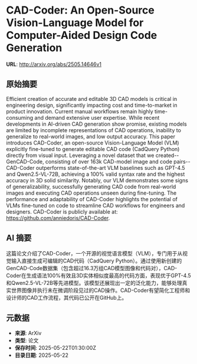 # CAD-Coder: An Open-Source Vision-Language Model for Computer-Aided Design Code Generation

**URL**: http://arxiv.org/abs/2505.14646v1

## 原始摘要

Efficient creation of accurate and editable 3D CAD models is critical in
engineering design, significantly impacting cost and time-to-market in product
innovation. Current manual workflows remain highly time-consuming and demand
extensive user expertise. While recent developments in AI-driven CAD generation
show promise, existing models are limited by incomplete representations of CAD
operations, inability to generalize to real-world images, and low output
accuracy. This paper introduces CAD-Coder, an open-source Vision-Language Model
(VLM) explicitly fine-tuned to generate editable CAD code (CadQuery Python)
directly from visual input. Leveraging a novel dataset that we
created--GenCAD-Code, consisting of over 163k CAD-model image and code
pairs--CAD-Coder outperforms state-of-the-art VLM baselines such as GPT-4.5 and
Qwen2.5-VL-72B, achieving a 100% valid syntax rate and the highest accuracy in
3D solid similarity. Notably, our VLM demonstrates some signs of
generalizability, successfully generating CAD code from real-world images and
executing CAD operations unseen during fine-tuning. The performance and
adaptability of CAD-Coder highlights the potential of VLMs fine-tuned on code
to streamline CAD workflows for engineers and designers. CAD-Coder is publicly
available at: https://github.com/anniedoris/CAD-Coder.


## AI 摘要

这篇论文介绍了CAD-Coder，一个开源的视觉语言模型（VLM），专门用于从视觉输入直接生成可编辑的CAD代码（CadQuery Python）。通过使用新创建的GenCAD-Code数据集（包含超过16.3万组CAD模型图像和代码对），CAD-Coder在生成语法100%有效且3D实体相似度最高的代码方面，表现优于GPT-4.5和Qwen2.5-VL-72B等先进模型。该模型还展现出一定的泛化能力，能够处理真实世界图像并执行未在微调阶段见过的CAD操作。CAD-Coder有望简化工程师和设计师的CAD工作流程，其代码已公开在GitHub上。

## 元数据

- **来源**: ArXiv
- **类型**: 论文
- **保存时间**: 2025-05-22T01:30:00Z
- **目录日期**: 2025-05-22
